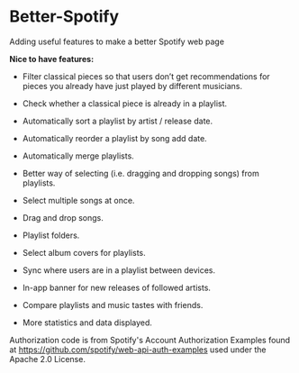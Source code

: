 # Better-Spotify
Adding useful features to make a better Spotify web page

**Nice to have features:**

- Filter classical pieces so that users don’t get recommendations for pieces you already have just played by different musicians.
- Check whether a classical piece is already in a playlist.

- Automatically sort a playlist by artist / release date.
- Automatically reorder a playlist by song add date.
- Automatically merge playlists.

- Better way of selecting (i.e. dragging and dropping songs) from playlists.
- Select multiple songs at once.
- Drag and drop songs.

- Playlist folders.
- Select album covers for playlists.

- Sync where users are in a playlist between devices.

- In-app banner for new releases of followed artists.

- Compare playlists and music tastes with friends.
- More statistics and data displayed.

Authorization code is from Spotify's Account Authorization Examples found at https://github.com/spotify/web-api-auth-examples used under the Apache 2.0 License.
